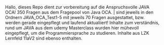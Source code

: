 Hallo, dieses Repo dient zur vorbereitung auf die Anspruchsvolle JAVA OCA!
350 Fragen aus dem Fragepool von Java OCA. | sind jeweils in den Ordnern JAVA_OCA_Test1-5 mit jeweils 70 Fragen ausgestattet, bzw. werden gerade eingepflegt und laufend aktualiiert!
Inhalte zum verständnis, rund um JAVA aus dem udemy Masterclass wurden hier mühevoll eingepflegt, um die Programmiersprache zu studieren.
Inhalte aus LZK Lernfeld 11aV2 sind ebenso enthalten.
